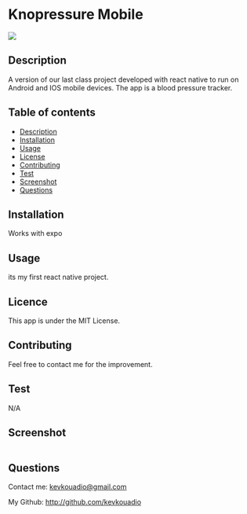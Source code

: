 # Knopressure Mobile
![](https://img.shields.io/badge/license-MIT-blue)
## Description
A version of our last class project developed with react native to run on Android and IOS mobile devices. The app is a blood pressure tracker.  
## Table of contents
* [Description](#Description)
* [Installation](#Installation)
* [Usage](#Usage)
* [License](#License)
* [Contributing](#Contributing)
* [Test](#Test)
* [Screenshot](#Screenshot)
* [Questions](#Questions)
## Installation
Works with expo 
## Usage
its my first react native project.
## Licence
This app is under the MIT License.
## Contributing
Feel free to contact me for the improvement.
## Test
N/A
## Screenshot
![]()
## Questions
Contact me: kevkouadio@gmail.com

My Github: http://github.com/kevkouadio